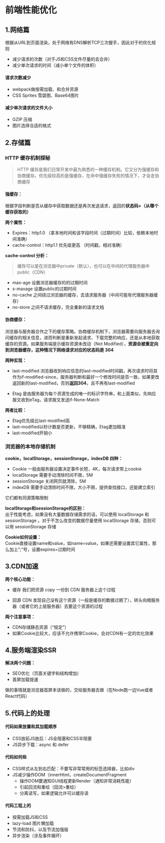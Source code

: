 # 前端性能优化

## 1.网络篇
根据从URL到页面渲染，处于网络有DNS解析TCP三次握手，因此对于的优化规则

- 减少请求的次数（对于JS和CSS文件尽量的去合并）
- 减少单次请求的时间（减小单个文件的体积）

#### 请求次数减少
- webpack做按需加载、和合并资源
- CSS Sprites 雪碧图、Base64图片

#### 减少单次请求的文件大小
- GZIP 压缩
- 图片选择合适的格式


## 2.存储篇

### HTTP 缓存机制探秘
> HTTP 缓存是我们日常开发中最为熟悉的一种缓存机制。它又分为强缓存和协商缓存。优先级较高的是强缓存，在命中强缓存失败的情况下，才会走协商缓存

#### 强缓存：
根据字段判断是否从缓存中获取数据还是再次发送请求，返回的**状态码+（从哪个缓存获取的）**     

**两个属性：**
- Expires：http1.0 （拿本地时间和该字段时间（过期时间）比较，依赖本地时间准确）
- cache-control：http1.1 优先级更高 （时间戳，相对准确）

**cache-control 分析：**
> 缓存可以是在浏览器中private（默认），也可以在中间的代理服务器中public（CDN）
- max-age  设置浏览器缓存的的过期时间
- s-maxage 设置public的过期时间
- no-cache 之间绕过浏览器的缓存，去请求服务器（中间可能有代理服务器缓存）
- no-store 之间不请求缓存，完全重新的请求文档

#### 协商缓存：
浏览器与服务器合作之下的缓存策略。协商缓存机制下，浏览器需要向服务器去询问缓存的相关信息，进而判断是重新发起请求、下载完整的响应，还是从本地获取缓存的资源。如果服务端提示缓存资源未改动（Not Modified），**资源会被重定向到浏览器缓存，这种情况下网络请求对应的状态码是 304**

**两种实现：**
- last-modified 浏览器收到响应信息的last-modified时间戳，再次请求时将其作为if-modified-since，服务器判断和最好一个修改时间是否一致，如果更改返回新的last-modified，否则**返回304**，且不再有last-modified
    
- Etag 是由服务器为每个资源生成的唯一的标识字符串，和上面类似，先响应报文收到eTag，请求报文发送if-None-Match

**两者比较：**
- Etag优先级比last-modified高
- last-modified以秒计数是否更新，不够精确，Etag更加精准
- last-modified开销小

### 浏览器的本地存储机制
**cookie，localStorage，sessionStorage，indexDB 四种：**
- Cookie 一般由服务器设置决定事件长短，4K，每次请求带上cookie
- localStorage 需要手动清除时间不限，5M
- sessionStorage 关闭网页就清除，5M
- indexDB 需要手动清除时间不限，大小不限，提供查找接口，还能建立索引

它们都有同源策略限制

**localStorage和sessionStorage的区别：**        
出于性能考虑，如果没有大量数据存储需求的话，可以使用 localStorage 和 sessionStorage 。对于不怎么改变的数据尽量使用 localStorage 存储，否则可以用 sessionStorage 存储
	
**Cookie如何设置：**        
Cookie直接设置name和value，如name=value，如果还需要设置其它属性，那么加上“;”号，设置expires=过期时间


## 3.CDN加速
**两个核心功能：**
- 缓存
我们把资源 copy 一份到 CDN 服务器上这个过程

- 回源
CDN 发现自己没有这个资源（一般是缓存的数据过期了），转头向根服务器（或者它的上层服务器）去要这个资源的过程

**两个注意事项：**
- CDN存储静态资源（“规定”）
- 如果Cookie比较大，应该不允许携带Cookie，会对CDN有一定的优化效果

## 4.服务端渲染SSR
**解决两个问题：**
- SEO优化（页面关键字和结构增加）
- 首屏加载提速

做的事情就是浏览器首屏本该做的，交给服务器去做（在Node跑一边Vue或者React代码）

## 5.代码上的处理

#### 代码如果放置和其加载顺序
- CSS放前JS放后：JS全阻塞和CSS半阻塞
- JS异步下载：async 和 defer

#### 代码如何些
- CSS样式从左到右匹配：不要写非常常用的标签选择器，比如div
- JS减少操作DOM（innerHtml，createDocumentFragment
    - 操作DOM要通知GUI线程更新Render（通知非常消耗性能）
    - 引起回流和重绘（回流>重绘）
    - 分离读写，如果逻辑允许可以缓存读

#### 代码工程上的
- 按需加载JS和CSS
- lazy-load 图片懒加载
- 节流和防抖，以及节流加强版
- 异步渲染（涉及事件循环）